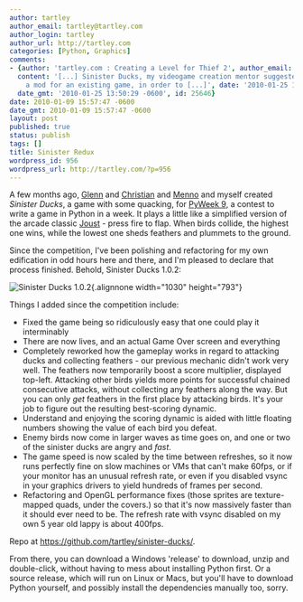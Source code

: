 ```yaml
---
author: tartley
author_email: tartley@tartley.com
author_login: tartley
author_url: http://tartley.com
categories: [Python, Graphics]
comments:
- {author: 'tartley.com : Creating a Level for Thief 2', author_email: '', author_url: 'http://tartley.com/?p=958',
  content: '[...] Sinister Ducks, my videogame creation mentor suggested that I create
    a mod for an existing game, in order to [...]', date: '2010-01-25 13:50:29 -0600',
  date_gmt: '2010-01-25 13:50:29 -0600', id: 25646}
date: 2010-01-09 15:57:47 -0600
date_gmt: 2010-01-09 15:57:47 -0600
layout: post
published: true
status: publish
tags: []
title: Sinister Redux
wordpress_id: 956
wordpress_url: http://tartley.com/?p=956
---
```


A few months ago, [Glenn](http://millenniumhand.co.uk/) and
[Christian](http://www.babbageclunk.com/) and
[Menno](http://freshfoo.com) and myself created *Sinister Ducks*, a game
with some quacking, for [PyWeek 9](http://www.pyweek.org/9/), a contest
to write a game in Python in a week. It plays a little like a simplified
version of the arcade classic
[Joust](http://en.wikipedia.org/wiki/Joust_%28video_game%29) - press
fire to flap. When birds collide, the highest one wins, while the lowest
one sheds feathers and plummets to the ground.

Since the competition, I've been polishing and refactoring for my own
edification in odd hours here and there, and I'm pleased to declare that
process finished. Behold, Sinister Ducks 1.0.2:

![Sinister Ducks
1.0.2](http://brokenspell.googlecode.com/svn/trunk/docs/screenshots/screenshot-final-1.0.2.jpg "Sinister Ducks 1.0.2"){.alignnone
width="1030" height="793"}

Things I added since the competition include:

-   Fixed the game being so ridiculously easy that one could play it
    interminably
-   There are now lives, and an actual Game Over screen and everything
-   Completely reworked how the gameplay works in regard to attacking
    ducks and collecting feathers - our previous mechanic didn't work
    very well. The feathers now temporarily boost a score multiplier,
    displayed top-left. Attacking other birds yields more points for
    successful chained consecutive attacks, without collecting any
    feathers along the way. But you can only *get* feathers in the first
    place by attacking birds. It's your job to figure out the resulting
    best-scoring dynamic.
-   Understand and enjoying the scoring dynamic is aided with little
    floating numbers showing the value of each bird you defeat.
-   Enemy birds now come in larger waves as time goes on, and one or two
    of the sinister ducks are angry and *fast*.
-   The game speed is now scaled by the time between refreshes, so it
    now runs perfectly fine on slow machines or VMs that can't make
    60fps, or if your monitor has an unusual refresh rate, or even if
    you disabled vsync in your graphics drivers to yield hundreds of
    frames per second.
-   Refactoring and OpenGL performance fixes (those sprites are
    texture-mapped quads, under the covers.) so that it's now massively
    faster than it should ever need to be. The refresh rate with vsync
    disabled on my own 5 year old lappy is about 400fps.

Repo at <https://github.com/tartley/sinister-ducks/>.

From there, you can download a Windows 'release' to download, unzip and
double-click, without having to mess about installing Python first. Or a
source release, which will run on Linux or Macs, but you'll have to
download Python yourself, and possibly install the dependencies manually
too, sorry.
